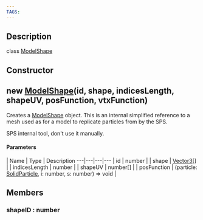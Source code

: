 ```yaml
---
TAGS:
---
```

## Description

class [ModelShape](/classes/3.1/ModelShape)



## Constructor

## new [ModelShape](/classes/3.1/ModelShape)(id, shape, indicesLength, shapeUV, posFunction, vtxFunction)

Creates a [ModelShape](/classes/3.1/ModelShape) object. This is an internal simplified reference to a mesh used as for a model to replicate particles from by the SPS.

SPS internal tool, don't use it manually.

#### Parameters
 | Name | Type | Description
---|---|---|---
 | id | number | 
 | shape | [Vector3](/classes/3.1/Vector3)[] | 
 | indicesLength | number | 
 | shapeUV | number[] | 
 | posFunction | (particle: [SolidParticle](/classes/3.1/SolidParticle), i: number, s: number) =&gt; void | 
## Members

### shapeID : number



